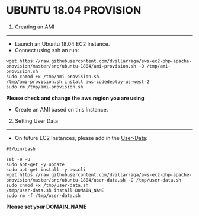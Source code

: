 UBUNTU 18.04 PROVISION
=========

1. Creating an AMI
------------

* Launch an Ubuntu 18.04 EC2 Instance.
* Connect using ssh an run:

```console
wget https://raw.githubusercontent.com/dvillarraga/aws-ec2-php-apache-provision/master/src/ubuntu-1804/ami-provision.sh -O /tmp/ami-provision.sh
sudo chmod +x /tmp/ami-provision.sh
/tmp/ami-provision.sh install aws-codedeploy-us-west-2
sudo rm /tmp/ami-provision.sh

```
**Please check and change the aws region you are using**

* Create an AMI based on this Instance.



2. Setting User Data
------------

* On future EC2 Instances, please add in the [User-Data](https://docs.aws.amazon.com/AWSEC2/latest/UserGuide/user-data.html): 

```console
#!/bin/bash

set -e -u
sudo apt-get -y update
sudo apt-get install -y awscli
wget https://raw.githubusercontent.com/dvillarraga/aws-ec2-php-apache-provision/master/src/ubuntu-1804/user-data.sh -O /tmp/user-data.sh
sudo chmod +x /tmp/user-data.sh
/tmp/user-data.sh install DOMAIN_NAME
sudo rm -f /tmp/user-data.sh

```
**Please set your DOMAIN_NAME**
